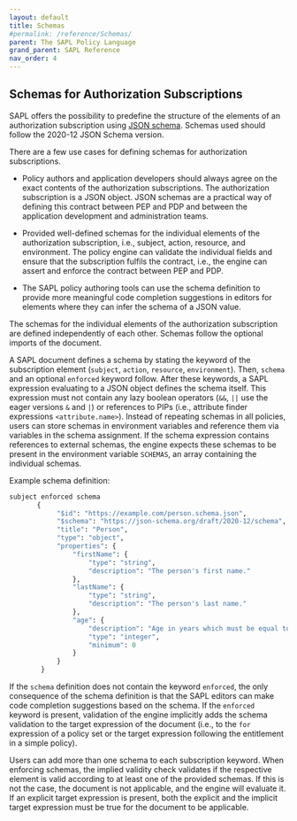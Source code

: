 ```yaml
---
layout: default
title: Schemas
#permalink: /reference/Schemas/
parent: The SAPL Policy Language
grand_parent: SAPL Reference
nav_order: 4
---
```


## Schemas for Authorization Subscriptions

SAPL offers the possibility to predefine the structure of the elements of an authorization subscription using [JSON schema](https://json-schema.org/). Schemas used should follow the 2020-12 JSON Schema version. 

There are a few use cases for defining schemas for authorization subscriptions. 

* Policy authors and application developers should always agree on the exact contents of the authorization subscriptions. The authorization subscription is a JSON object. JSON schemas are a practical way of defining this contract between PEP and PDP and between the application development and administration teams. 

* Provided well-defined schemas for the individual elements of the authorization subscription, i.e., subject, action, resource, and environment. The policy engine can validate the individual fields and ensure that the subscription fulfils the contract, i.e., the engine can assert and enforce the contract between PEP and PDP.

* The SAPL policy authoring tools can use the schema definition to provide more meaningful code completion suggestions in editors for elements where they can infer the schema of a JSON value.

The schemas for the individual elements of the authorization subscription are defined independently of each other. Schemas follow the optional imports of the document.

A SAPL document defines a schema by stating the keyword of the subscription element (`subject`, `action`, `resource`, `environment`). Then, `schema` and an optional `enforced` keyword follow. After these keywords, a SAPL expression evaluating to a JSON object defines the schema itself. This expression must not contain any lazy boolean operators (`&&`, `||` use the eager versions `&` and `|`) or references to PIPs (i.e., attribute finder expressions `<attribute.name>`). Instead of repeating schemas in all policies, users can store schemas in environment variables and reference them via variables in the schema assignment. If the schema expression contains references to external schemas, the engine expects these schemas to be present in the environment variable `SCHEMAS`, an array containing the individual schemas. 

Example schema definition:

```python
subject enforced schema 
       {
            "$id": "https://example.com/person.schema.json",
            "$schema": "https://json-schema.org/draft/2020-12/schema",
            "title": "Person",
            "type": "object",
            "properties": {
                "firstName": {
                    "type": "string",
                    "description": "The person's first name."
                },
                "lastName": {
                    "type": "string",
                    "description": "The person's last name."
                },
                "age": {
                    "description": "Age in years which must be equal to or greater than zero.",
                    "type": "integer",
                    "minimum": 0
                }
            }
        }
```

If the `schema` definition does not contain the keyword `enforced`, the only consequence of the schema definition is that the SAPL editors can make code completion suggestions based on the schema. If the `enforced` keyword is present, validation of the engine implicitly adds the schema validation to the target expression of the document (i.e., to the `for` expression of a policy set or the target expression following the entitlement in a simple policy). 

Users can add more than one schema to each subscription keyword. When enforcing schemas, the implied validity check validates if the respective element is valid according to at least one of the provided schemas. If this is not the case, the document is not applicable, and the engine will evaluate it. If an explicit target expression is present, both the explicit and the implicit target expression must be true for the document to be applicable.
